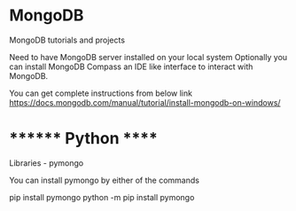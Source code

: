 # MongoDB
 MongoDB tutorials and projects

 Need to have MongoDB server installed on your local system
 Optionally you can install MongoDB Compass an IDE like interface to interact with MongoDB.
 
You can get complete instructions from below link
https://docs.mongodb.com/manual/tutorial/install-mongodb-on-windows/

# ****** Python **** 
Libraries - pymongo

You can install pymongo by either of the commands

pip install pymongo
python -m pip install pymongo


